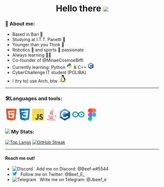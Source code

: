 <h1 align="center">Hello there <img src="https://media.giphy.com/media/hvRJCLFzcasrR4ia7z/giphy.gif" width="30px"/></h1>

### :mag_right: About me:
- Based in Bari 📍
- Studying at I.T.T. Panetti 🏫
- Younger than you Think 👶
- Robotics :mechanical_arm: and sports :person_fencing: passionate
- Always learning :man_technologist:
- Co-founder of @MinaeCosmoeBiffi
- Currently learning: Python <img src="https://github.com/devicons/devicon/blob/master/icons/python/python-original.svg" title="Python" alt="Python" width="20" height="20"/> & C++ <img src="https://github.com/devicons/devicon/blob/master/icons/cplusplus/cplusplus-original.svg" title="C plus plus" alt="C plus plus" width="20" height="20"/>
- CyberChallenge IT student [POLIBA]
- I (try to) use Arch, btw <img src="https://github.com/devicons/devicon/blob/master/icons/linux/linux-original.svg" title="Linux" alt="Linux" width="25" height="25"/>

---
### 🛠️Languages and tools:
<div>

<img src="https://github.com/devicons/devicon/blob/master/icons/html5/html5-original.svg" height="40" width="40" alt="HTML" title="HTML"/>
<img src="https://github.com/devicons/devicon/blob/master/icons/css3/css3-original.svg" height="40" width="40" alt="CSS" title="CSS"/>
<img src="https://github.com/devicons/devicon/blob/master/icons/javascript/javascript-original.svg" height="40" width="40" alt="JavaScript" title="JavaScript"/>
<img src="https://github.com/devicons/devicon/blob/master/icons/java/java-plain.svg" title="Java" alt="Java" width="40" height="40"/>
<img src="https://github.com/devicons/devicon/blob/master/icons/c/c-original.svg" title="C" alt="C" width="40" height="40"/>
<img src="https://github.com/devicons/devicon/blob/master/icons/arduino/arduino-original.svg" title="Arduino" alt="Arduino" width="40" height="40"/>
<img src="https://github.com/devicons/devicon/blob/master/icons/figma/figma-original.svg" title="Figma" alt="Figma" width="40" height="40"/>

</div>

### <img src="https://media.giphy.com/media/lT4pm6CAFHJ46yDKQB/giphy.gif" width="40px"/> My Stats:
[![Top Langs](https://github-readme-stats.vercel.app/api/top-langs/?username=beef-e&hide=python&theme=dark&layout=compact&hide_border=true)](https://github.com/anuraghazra/github-readme-stats)
[![GitHub Streak](http://github-readme-streak-stats.herokuapp.com?user=beef-e&theme=tokyonight_duo&hide_border=true&date_format=j%20M%5B%20Y%5D)](https://git.io/streak-stats)

---

#### Reach me out!
- <img src="https://logodownload.org/wp-content/uploads/2017/11/discord-logo-1-1.png" title="Discord" alt="Discord" width="15" height="15"/> &nbsp; Add me on Discord: @Beef-e#5544
- <img src="https://github.com/devicons/devicon/blob/master/icons/twitter/twitter-original.svg" title="Twitter" alt="Twitter" width="15" height="15"/> &nbsp; Follow me on Twitter: @Beef_E_
- <img src="https://upload.wikimedia.org/wikipedia/commons/thumb/8/83/Telegram_2019_Logo.svg/1200px-Telegram_2019_Logo.svg.png" title="Telegram" alt="Telegram" width="15" height="15"/> &nbsp; Write me on Telegram: @Jbeef_e

<!--
**beef-e/beef-e** is a ✨ _special_ ✨ repository because its `README.md` (this file) appears on your GitHub profile.

Here are some ideas to get you started:

- 🔭 I’m currently working on ...
- 🌱 I’m currently learning ...
- 👯 I’m looking to collaborate on ...
- 🤔 I’m looking for help with ...
- 💬 Ask me about ...
- 📫 How to reach me: ...
- 😄 Pronouns: ...
- ⚡ Fun fact: ...
-->
